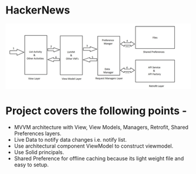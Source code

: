 # HackerNews
![alt text](https://github.com/rupesh-saxena/HackerNews/blob/master/layers.JPG?raw=true)

# Project covers the following points -

* MVVM architecture with View, View Models, Managers, Retrofit, Shared Preferences layers.
* Live Data to notify data changes i.e. notify list.
* Use architectural component ViewModel to construct viewmodel.
* Use Solid principals.
* Shared Preference for offline caching because its light weight file and easy to setup.


